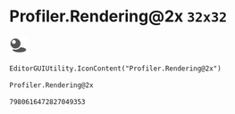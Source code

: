 # Profiler.Rendering@2x `32x32`
<img src="/img/Profiler.Rendering@2x.png" width=32 height=32>

``` CSharp
EditorGUIUtility.IconContent("Profiler.Rendering@2x")
```
```
Profiler.Rendering@2x
```
```
7980616472827049353
```
